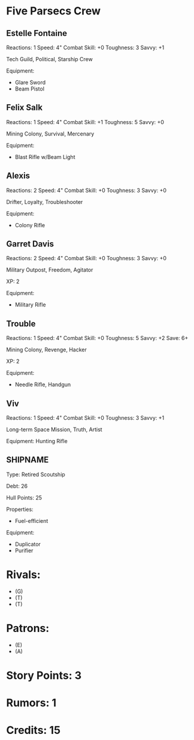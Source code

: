 # Five Parsecs Crew


## Estelle Fontaine

Reactions: 1
Speed: 4"
Combat Skill: +0
Toughness: 3
Savvy: +1

Tech Guild, Political, Starship Crew

Equipment:
- Glare Sword
- Beam Pistol


## Felix Salk

Reactions: 1
Speed: 4"
Combat Skill: +1
Toughness: 5
Savvy: +0

Mining Colony, Survival, Mercenary

Equipment:
- Blast Rifle w/Beam Light


## Alexis

Reactions: 2
Speed: 4"
Combat Skill: +0
Toughness: 3
Savvy: +0

Drifter, Loyalty, Troubleshooter

Equipment:
- Colony Rifle


## Garret Davis

Reactions: 2
Speed: 4"
Combat Skill: +0
Toughness: 3
Savvy: +0

Military Outpost, Freedom, Agitator

XP: 2

Equipment:
- Military Rifle


## Trouble

Reactions: 1
Speed: 4"
Combat Skill: +0
Toughness: 5
Savvy: +2
Save: 6+

Mining Colony, Revenge, Hacker

XP: 2

Equipment:
- Needle Rifle, Handgun


## Viv

Reactions: 1
Speed: 4"
Combat Skill: +0
Toughness: 3
Savvy: +1

Long-term Space Mission, Truth, Artist

Equipment: Hunting Rifle

## SHIPNAME
Type: Retired Scoutship

Debt: 26

Hull Points: 25

Properties:
- Fuel-efficient

Equipment:
- Duplicator
- Purifier

# Rivals:
- (G)
- (T)
- (T)

# Patrons:
- (E)
- (A)

# Story Points: 3

# Rumors: 1

# Credits: 15

